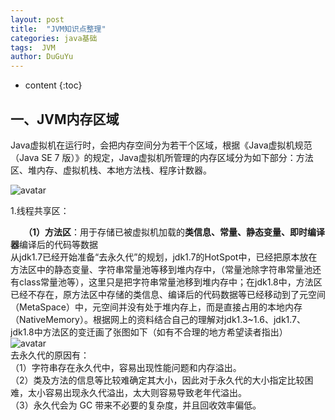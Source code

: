 ```yaml
---
layout: post
title:  "JVM知识点整理"
categories: java基础
tags:  JVM
author: DuGuYu
---
```


* content
{:toc}

## 一、JVM内存区域
  Java虚拟机在运行时，会把内存空间分为若干个区域，根据《Java虚拟机规范（Java SE 7 版）》的规定，Java虚拟机所管理的内存区域分为如下部分：方法区、堆内存、虚拟机栈、本地方法栈、程序计数器。





![avatar](https://img-blog.csdn.net/20180807233055376?watermark/2/text/aHR0cHM6Ly9ibG9nLmNzZG4ubmV0L2h1eXV5YW5nNjY4OA==/font/5a6L5L2T/fontsize/400/fill/I0JBQkFCMA==/dissolve/70)





1.线程共享区：

　　**（1）方法区**：用于存储已被虚拟机加载的**类信息、常量、静态变量、即时编译器**编译后的代码等数据  
  从jdk1.7已经开始准备“去永久代”的规划，jdk1.7的HotSpot中，已经把原本放在方法区中的静态变量、字符串常量池等移到堆内存中，（常量池除字符串常量池还有class常量池等），这里只是把字符串常量池移到堆内存中；在jdk1.8中，方法区已经不存在，原方法区中存储的类信息、编译后的代码数据等已经移动到了元空间（MetaSpace）中，元空间并没有处于堆内存上，而是直接占用的本地内存（NativeMemory）。根据网上的资料结合自己的理解对jdk1.3~1.6、jdk1.7、jdk1.8中方法区的变迁画了张图如下（如有不合理的地方希望读者指出）  
  ![avatar](https://img-blog.csdn.net/20180807233340374?watermark/2/text/aHR0cHM6Ly9ibG9nLmNzZG4ubmV0L2h1eXV5YW5nNjY4OA==/font/5a6L5L2T/fontsize/400/fill/I0JBQkFCMA==/dissolve/70)  
  去永久代的原因有：   
（1）字符串存在永久代中，容易出现性能问题和内存溢出。   
（2）类及方法的信息等比较难确定其大小，因此对于永久代的大小指定比较困难，太小容易出现永久代溢出，太大则容易导致老年代溢出。   
（3）永久代会为 GC 带来不必要的复杂度，并且回收效率偏低。  
